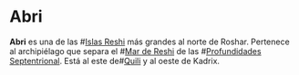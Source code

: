 # Abri

**Abri** es una de las #[Islas Reshi](locations/reshi-isles) más grandes al norte de Roshar. Pertenece al archipiélago que separa el #[Mar de Reshi](locations/reshi-sea) de las #[Profundidades Septentrional](locations/northern-depths). Está al este de#[Quili](locations/quili) y al oeste de Kadrix. 
